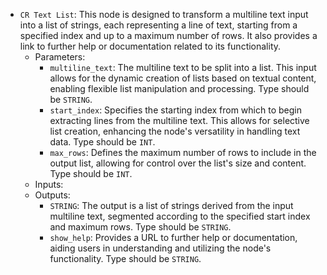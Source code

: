 - `CR Text List`: This node is designed to transform a multiline text input into a list of strings, each representing a line of text, starting from a specified index and up to a maximum number of rows. It also provides a link to further help or documentation related to its functionality.
    - Parameters:
        - `multiline_text`: The multiline text to be split into a list. This input allows for the dynamic creation of lists based on textual content, enabling flexible list manipulation and processing. Type should be `STRING`.
        - `start_index`: Specifies the starting index from which to begin extracting lines from the multiline text. This allows for selective list creation, enhancing the node's versatility in handling text data. Type should be `INT`.
        - `max_rows`: Defines the maximum number of rows to include in the output list, allowing for control over the list's size and content. Type should be `INT`.
    - Inputs:
    - Outputs:
        - `STRING`: The output is a list of strings derived from the input multiline text, segmented according to the specified start index and maximum rows. Type should be `STRING`.
        - `show_help`: Provides a URL to further help or documentation, aiding users in understanding and utilizing the node's functionality. Type should be `STRING`.
